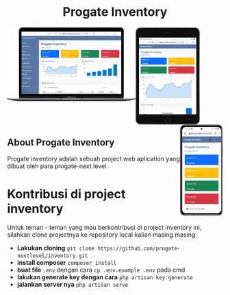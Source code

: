 
<h1 align="center">Progate Inventory</h1>


<!-- ![gambaran laptop](/public/laptop.png)
![gambaran laptop](/public/tablet.png)
![gambaran mobile](/public/mobile.png) -->
 <img align="left" width="300"  src="/public/laptop.png">
 <img align="center" width="150"  src="/public/tablet.png">
 <img align="right" width="100"  src="/public/mobile.png">

## About Progate Inventory

Progate inventory adalah sebuah project web aplication yang dibuat oleh para progate-next level.

# Kontribusi di project inventory

Untuk teman - teman yang mau berkontribusi di project inventory ini, silahkan clone projectnya ke repository local kalian masing masing:

- **Lakukan cloning** ```git clone https://github.com/progate-nextlevel/inventory.git```
- **install composer** ```composer install```
- **buat file** `.env` dengan cara `cp .env.example .env` pada cmd
- **lakukan generate key dengan cara** ```php artisan key:generate```
- **jalankan server nya** ```php artisan serve```
#

# 


